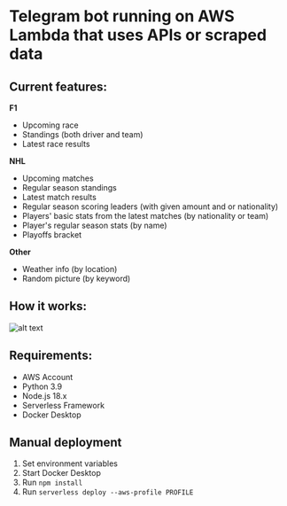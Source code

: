 # Telegram bot running on AWS Lambda that uses APIs or scraped data

## Current features:

**F1**

- Upcoming race
- Standings (both driver and team)
- Latest race results

**NHL**

- Upcoming matches
- Regular season standings
- Latest match results
- Regular season scoring leaders (with given amount and or nationality)
- Players' basic stats from the latest matches (by nationality or team)
- Player's regular season stats (by name)
- Playoffs bracket

**Other**

- Weather info (by location)
- Random picture (by keyword)

## How it works:

![alt text](https://i.imgur.com/j4oKHUa.png)

## Requirements:

- AWS Account
- Python 3.9
- Node.js 18.x
- Serverless Framework
- Docker Desktop

## Manual deployment

1. Set environment variables
2. Start Docker Desktop
3. Run `npm install`
4. Run `serverless deploy --aws-profile PROFILE`
